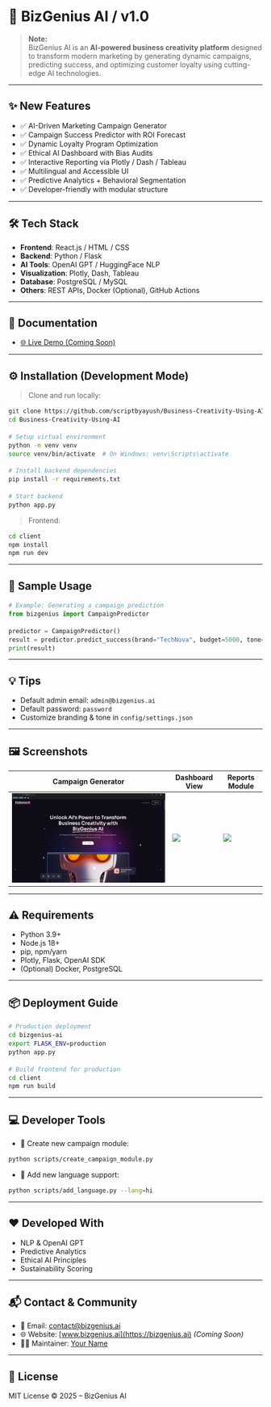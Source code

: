 # 🚀 BizGenius AI / v1.0

> **Note:**  
> BizGenius AI is an **AI-powered business creativity platform** designed to transform modern marketing by generating dynamic campaigns, predicting success, and optimizing customer loyalty using cutting-edge AI technologies.

---

## ✨ New Features

* ✅ AI-Driven Marketing Campaign Generator  
* ✅ Campaign Success Predictor with ROI Forecast  
* ✅ Dynamic Loyalty Program Optimization  
* ✅ Ethical AI Dashboard with Bias Audits  
* ✅ Interactive Reporting via Plotly / Dash / Tableau  
* ✅ Multilingual and Accessible UI  
* ✅ Predictive Analytics + Behavioral Segmentation  
* ✅ Developer-friendly with modular structure  

---

## 🛠️ Tech Stack

* **Frontend**: React.js / HTML / CSS  
* **Backend**: Python / Flask  
* **AI Tools**: OpenAI GPT / HuggingFace NLP  
* **Visualization**: Plotly, Dash, Tableau  
* **Database**: PostgreSQL / MySQL  
* **Others**: REST APIs, Docker (Optional), GitHub Actions  

---

## 📄 Documentation
  
* [🌐 Live Demo (Coming Soon)](#)  
  

---

## ⚙️ Installation (Development Mode)

> Clone and run locally:

```bash
git clone https://github.com/scriptbyayush/Business-Creativity-Using-AI.git
cd Business-Creativity-Using-AI

# Setup virtual environment
python -m venv venv
source venv/bin/activate  # On Windows: venv\Scripts\activate

# Install backend dependencies
pip install -r requirements.txt

# Start backend
python app.py
```

> Frontend:

```bash
cd client
npm install
npm run dev
```

---

## 🧪 Sample Usage

```python
# Example: Generating a campaign prediction
from bizgenius import CampaignPredictor

predictor = CampaignPredictor()
result = predictor.predict_success(brand="TechNova", budget=5000, tone="youthful")
print(result)
```

---

## 💡 Tips

* Default admin email: `admin@bizgenius.ai`  
* Default password: `password`  
* Customize branding & tone in `config/settings.json`  

---

## 🖼️ Screenshots

| Campaign Generator     | Dashboard View         | Reports Module         |
| ---------------------- | ---------------------- | ---------------------- |
| ![](screenshots/b1.jpeg) | ![](screenshots/2.png) | ![](screenshots/3.png) |

---

## ⚠️ Requirements

* Python 3.9+  
* Node.js 18+  
* pip, npm/yarn  
* Plotly, Flask, OpenAI SDK  
* (Optional) Docker, PostgreSQL  

---

## 📦 Deployment Guide

```bash
# Production deployment
cd bizgenius-ai
export FLASK_ENV=production
python app.py

# Build frontend for production
cd client
npm run build
```

---

## 💻 Developer Tools

* 🧰 Create new campaign module:

```bash
python scripts/create_campaign_module.py
```

* 🧩 Add new language support:

```bash
python scripts/add_language.py --lang=hi
```

---

## ❤️ Developed With

* NLP & OpenAI GPT  
* Predictive Analytics  
* Ethical AI Principles  
* Sustainability Scoring  

---

## 📬 Contact & Community

* 📧 Email: [contact@bizgenius.ai](mailto:contact@bizgenius.ai)  
* 🌐 Website: [www.bizgenius.ai](https://bizgenius.ai) *(Coming Soon)*  
* 🧑‍💻 Maintainer: [Your Name](https://github.com/YOUR_USERNAME)  

---

## 📢 License

MIT License © 2025 – BizGenius AI
